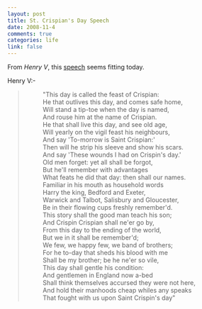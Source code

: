 ```yaml
--- 
layout: post
title: St. Crispian's Day Speech
date: 2008-11-4
comments: true
categories: life
link: false
---
```

From <em>Henry V</em>, this <a title="Once More Unto The Breach" href="http://en.wikipedia.org/wiki/Once_more_unto_the_breach">speech</a> seems fitting today.

Henry V:-

<dl>
<blockquote><dd>"This day is called the feast of Crispian:</dd> <dd>He that outlives this day, and comes safe home,</dd> <dd>Will stand a tip-toe when the day is named,</dd> <dd>And rouse him at the name of Crispian.</dd> <dd>He that shall live this day, and see old age,</dd> <dd>Will yearly on the vigil feast his neighbours,</dd> <dd>And say 'To-morrow is Saint Crispian:'</dd> <dd>Then will he strip his sleeve and show his scars.</dd> <dd>And say 'These wounds I had on Crispin's day.'</dd> <dd>Old men forget: yet all shall be forgot,</dd> <dd>But he'll remember with advantages</dd> <dd>What feats he did that day: then shall our names.</dd> <dd>Familiar in his mouth as household words</dd> <dd>Harry the king, Bedford and Exeter,</dd> <dd>Warwick and Talbot, Salisbury and Gloucester,</dd> <dd>Be in their flowing cups freshly remember'd.</dd> <dd>This story shall the good man teach his son;</dd> <dd>And Crispin Crispian shall ne'er go by,</dd> <dd>From this day to the ending of the world,</dd> <dd>But we in it shall be remember'd;</dd> <dd>We few, we happy few, we band of brothers;</dd> <dd>For he to-day that sheds his blood with me</dd> <dd>Shall be my brother; be he ne'er so vile,</dd> <dd>This day shall gentle his condition:</dd> <dd>And gentlemen in England now a-bed</dd> <dd>Shall think themselves accursed they were not here,</dd> <dd>And hold their manhoods cheap whiles any speaks</dd> <dd>That fought with us upon Saint Crispin's day"</dd></blockquote>
</dl>

